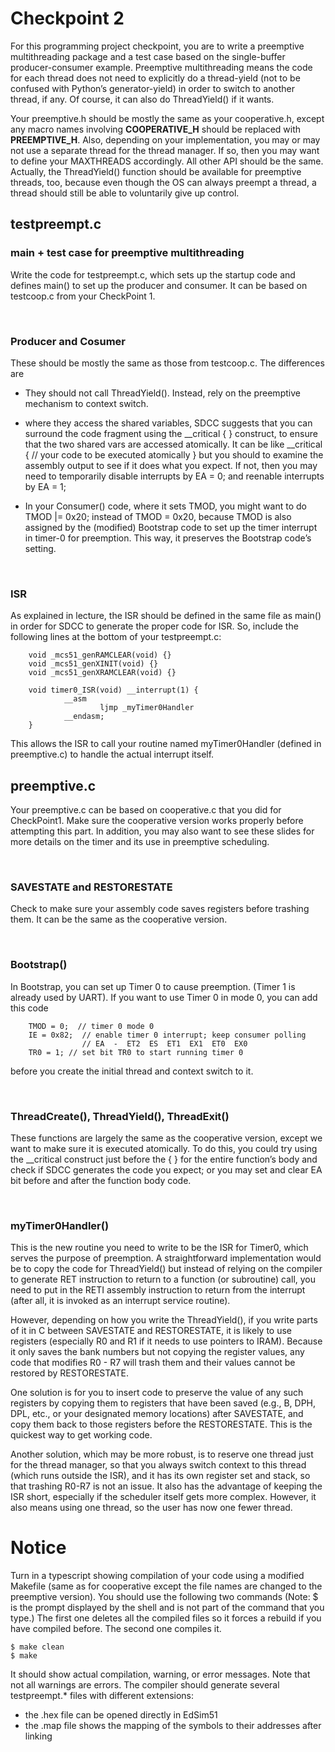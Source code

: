 # Checkpoint 2
For this programming project checkpoint, you are to write a preemptive multithreading package and a test case based on the single-buffer producer-consumer example.  Preemptive multithreading means the code for each thread does not need to explicitly do a thread-yield (not to be confused with Python’s generator-yield) in order to switch to another thread, if any.  Of course, it can also do ThreadYield() if it wants.

Your preemptive.h should be mostly the same as your cooperative.h, except any macro names involving __COOPERATIVE_H__ should be replaced with __PREEMPTIVE_H__.  Also, depending on your implementation, you may or may not use a separate thread for the thread manager.  If so, then you may want to define your MAXTHREADS accordingly.  All other API should be the same.  Actually, the ThreadYield() function should be available for preemptive threads, too, because even though the OS can always preempt a thread, a thread should still be able to voluntarily give up control.


## testpreempt.c
### main + test case for preemptive multithreading

Write the code for testpreempt.c, which sets up the startup code and defines main() to set up the producer and consumer.  It can be based on testcoop.c from your CheckPoint 1.

<br>

### Producer and Cosumer
These should be mostly the same as those from testcoop.c.  The differences are
* They should not call ThreadYield().  Instead, rely on the preemptive mechanism to context switch.
* where they access the shared variables, SDCC suggests that you can surround the code fragment using the __critical { } construct, to ensure that the two shared vars are accessed atomically.  It can be like
__critical {
      // your code to be executed atomically
}
but you should to examine the assembly output to see if it does what you expect.  If not, then you may need to temporarily disable interrupts by
EA = 0;
and reenable interrupts by
EA = 1;


* In your Consumer() code, where it sets TMOD, you might want to do 
 TMOD |= 0x20;
instead of TMOD = 0x20, because TMOD is also assigned by the (modified) Bootstrap code to set up the timer interrupt in timer-0 for preemption.  This way, it preserves the Bootstrap code’s setting.

<br>

### ISR
As explained in lecture, the ISR should be defined in the same file as main() in order for SDCC to generate the proper code for ISR.  So, include the following lines at the bottom of your testpreempt.c:

```
    void _mcs51_genRAMCLEAR(void) {}
    void _mcs51_genXINIT(void) {}
    void _mcs51_genXRAMCLEAR(void) {}

    void timer0_ISR(void) __interrupt(1) {
            __asm
                    ljmp _myTimer0Handler
            __endasm;
    }
```
This allows the ISR to call your routine named myTimer0Handler (defined in preemptive.c) to handle the actual interrupt itself.

## preemptive.c
Your preemptive.c can be based on cooperative.c that you did for CheckPoint1.  Make sure the cooperative version works properly before attempting this part.  In addition, you may also want to see these slides for more details on the timer and its use in preemptive scheduling.

<br>

### SAVESTATE and RESTORESTATE
Check to make sure your assembly code saves registers before trashing them.   It can be the same as the cooperative version.

<br>

### Bootstrap()
In Bootstrap, you can set up Timer 0 to cause preemption.  (Timer 1 is already used by UART).  If you want to use Timer 0 in mode 0, you can add this code
```
    TMOD = 0;  // timer 0 mode 0
    IE = 0x82;  // enable timer 0 interrupt; keep consumer polling
                // EA  -  ET2  ES  ET1  EX1  ET0  EX0
    TR0 = 1; // set bit TR0 to start running timer 0
```
before you create the initial thread and context switch to it.

<br>

### ThreadCreate(), ThreadYield(), ThreadExit() 
These functions are largely the same as the cooperative version, except we want to make sure it is executed atomically.  To do this, you could try using the __critical construct just before the { } for the entire function’s body and check if SDCC generates the code you expect; or you may set and clear EA bit before and after the function body code.

<br>

### myTimer0Handler()
This is the new routine you need to write to be the ISR for Timer0, which serves the purpose of preemption.  A straightforward implementation would be to copy the code for ThreadYield() but instead of relying on the compiler to generate RET instruction to return to a function (or subroutine) call, you need to put in the RETI assembly instruction to return from the interrupt (after all, it is invoked as an interrupt service routine).

However, depending on how you write the ThreadYield(), if you write parts of it in C between SAVESTATE and RESTORESTATE, it is likely to use registers (especially R0 and R1 if it needs to use pointers to IRAM).  Because it only saves the bank numbers but not copying the register values, any code that modifies R0 - R7 will trash them and their values cannot be restored by RESTORESTATE.

One solution is for you to insert code to preserve the value of any such registers by copying them to registers that have been saved (e.g., B, DPH, DPL, etc., or your designated memory locations) after SAVESTATE, and copy them back to those registers before the RESTORESTATE.   This is the quickest way to get working code.

Another solution, which may be more robust, is to reserve one thread just for the thread manager, so that you always switch context to this thread (which runs outside the ISR), and it has its own register set and stack, so that trashing R0-R7 is not an issue.  It also has the advantage of keeping the ISR short, especially if the scheduler itself gets more complex.  However, it also means using one thread, so the user has now one fewer thread.


# Notice
Turn in a typescript showing compilation of your code using a modified Makefile (same as for cooperative except the file names are changed to the preemptive version).  You should use the following two commands (Note: $ is the prompt displayed by the shell and is not part of the command that you type.)  The first one deletes all the compiled files so it forces a rebuild if you have compiled before. The second one compiles it.

```
$ make clean
$ make
```

It should show actual compilation, warning, or error messages.  Note that not all warnings are errors.  The compiler should generate several testpreempt.* files with different extensions:
* the .hex file can be opened directly in EdSim51
* the .map file shows the mapping of the symbols to their addresses after linking
